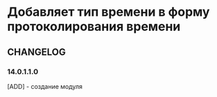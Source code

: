 # Добавляет тип времени в форму протоколирования времени

## CHANGELOG

### 14.0.1.1.0

[ADD] - создание модуля
